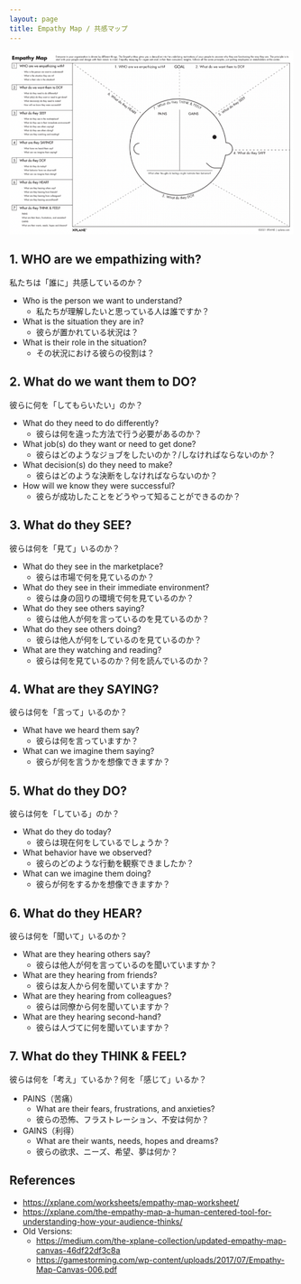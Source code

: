 ```yaml
---
layout: page
title: Empathy Map / 共感マップ
---
```


![](empathy-map.png)

## 1. WHO are we empathizing with?

私たちは「誰に」共感しているのか？

* Who is the person we want to understand?
  * 私たちが理解したいと思っている人は誰ですか？
* What is the situation they are in?
  * 彼らが置かれている状況は？
* What is their role in the situation?
  * その状況における彼らの役割は？

## 2. What do we want them to DO?

彼らに何を「してもらいたい」のか？

* What do they need to do differently?
  * 彼らは何を違った方法で行う必要があるのか？
* What job(s) do they want or need to get done?
  * 彼らはどのようなジョブをしたいのか？/しなければならないのか？
* What decision(s) do they need to make?
  * 彼らはどのような決断をしなければならないのか？
* How will we know they were successful?
  * 彼らが成功したことをどうやって知ることができるのか？

## 3. What do they SEE?

彼らは何を「見て」いるのか？

* What do they see in the marketplace?
  * 彼らは市場で何を見ているのか？
* What do they see in their immediate environment?
  * 彼らは身の回りの環境で何を見ているのか？
* What do they see others saying?
  * 彼らは他人が何を言っているのを見ているのか？
* What do they see others doing?
  * 彼らは他人が何をしているのを見ているのか？
* What are they watching and reading?
  * 彼らは何を見ているのか？何を読んでいるのか？

## 4. What are they SAYING?

彼らは何を「言って」いるのか？

* What have we heard them say?
  * 彼らは何を言っていますか？
* What can we imagine them saying?
  * 彼らが何を言うかを想像できますか？

## 5. What do they DO?

彼らは何を「している」のか？

* What do they do today?
  * 彼らは現在何をしているでしょうか？
* What behavior have we observed?
  * 彼らのどのような行動を観察できましたか？
* What can we imagine them doing?
  * 彼らが何をするかを想像できますか？

## 6. What do they HEAR?

彼らは何を「聞いて」いるのか？

* What are they hearing others say?
  * 彼らは他人が何を言っているのを聞いていますか？
* What are they hearing from friends?
  * 彼らは友人から何を聞いていますか？
* What are they hearing from colleagues?
  * 彼らは同僚から何を聞いていますか？
* What are they hearing second-hand?
  * 彼らは人づてに何を聞いていますか？

## 7. What do they THINK & FEEL?

彼らは何を「考え」ているか？何を「感じて」いるか？

* PAINS（苦痛）
  * What are their fears, frustrations, and anxieties?
  * 彼らの恐怖、フラストレーション、不安は何か？
* GAINS（利得）
  * What are their wants, needs, hopes and dreams?
  * 彼らの欲求、ニーズ、希望、夢は何か？


## References

* <https://xplane.com/worksheets/empathy-map-worksheet/>
* <https://xplane.com/the-empathy-map-a-human-centered-tool-for-understanding-how-your-audience-thinks/>
* Old Versions:
  * <https://medium.com/the-xplane-collection/updated-empathy-map-canvas-46df22df3c8a>
  * <https://gamestorming.com/wp-content/uploads/2017/07/Empathy-Map-Canvas-006.pdf>
